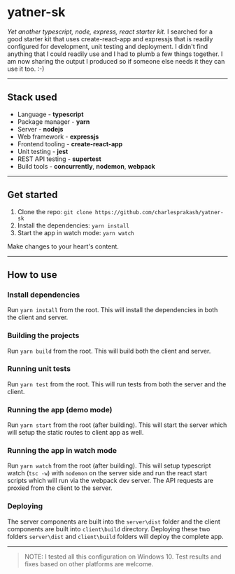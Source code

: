 # yatner-sk

*Yet another typescript, node, express, react starter kit.* I searched for a good starter kit that uses create-react-app and expressjs that is readily configured for development, unit testing and deployment. I didn't find anything that I could readily use and I had to plumb a few things together. I am now sharing the output I produced so if someone else needs it they can use it too. :-)

---

## Stack used

* Language - **typescript**
* Package manager - **yarn**
* Server - **nodejs**
* Web framework - **expressjs**
* Frontend tooling - **create-react-app**
* Unit testing - **jest**
* REST API testing - **supertest**
* Build tools - **concurrently**, **nodemon**, **webpack**

---

## Get started

1. Clone the repo: `git clone https://github.com/charlesprakash/yatner-sk`
2. Install the dependencies: `yarn install`
3. Start the app in watch mode: `yarn watch`

Make changes to your heart's content.

---

## How to use

### Install dependencies

Run `yarn install` from the root. This will install the dependencies in both the client and server.

### Building the projects

Run `yarn build` from the root. This will build both the client and server.

### Running unit tests

Run `yarn test` from the root. This will run tests from both the server and the client.

### Running the app (demo mode)

Run `yarn start` from the root (after building). This will start the server which will setup the static routes to client app as well.

### Running the app in watch mode

Run `yarn watch` from the root (after building). This will setup typescript watch (`tsc -w`) with `nodemon` on the server side and run the react start scripts which will run via the webpack dev server. The API requests are proxied from the client to the server.

### Deploying

The server components are built into the `server\dist` folder and the client components are built into `client\build` directory. Deploying these two folders `server\dist` and `client\build` folders will deploy the complete app.

---

> NOTE: I tested all this configuration on Windows 10. Test results and fixes based on other platforms are welcome.
